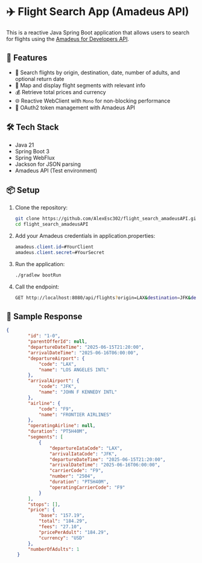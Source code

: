 # ✈️ Flight Search App (Amadeus API)

This is a reactive Java Spring Boot application that allows users to search for flights using the [Amadeus for Developers API](https://developers.amadeus.com/).

## 🚀 Features

- 🔎 Search flights by origin, destination, date, number of adults, and optional return date
- 🧾 Map and display flight segments with relevant info
- 💰 Retrieve total prices and currency
- 🌐 Reactive WebClient with `Mono` for non-blocking performance
- 🔐 OAuth2 token management with Amadeus API

## 🛠 Tech Stack

- Java 21
- Spring Boot 3
- Spring WebFlux
- Jackson for JSON parsing
- Amadeus API (Test environment)

## 📦 Setup

1. Clone the repository:
   ```bash
   git clone https://github.com/AlexEsc302/flight_search_amadeusAPI.git
   cd flight_search_amadeusAPI
2. Add your Amadeus credentials in application.properties:
   ```java
   amadeus.client.id=#YourClient
   amadeus.client.secret=#YourSecret

3. Run the application:
   ```bash
   ./gradlew bootRun

5. Call the endpoint:
   ```bash
   GET http://localhost:8080/api/flights?origin=LAX&destination=JFK&departureDate=2025-06-15&adults=1&currency=USD&nonStop=true


## 🧪 Sample Response
```json
{
        "id": "1-0",
        "parentOfferId": null,
        "departureDateTime": "2025-06-15T21:20:00",
        "arrivalDateTime": "2025-06-16T06:00:00",
        "departureAirport": {
            "code": "LAX",
            "name": "LOS ANGELES INTL"
        },
        "arrivalAirport": {
            "code": "JFK",
            "name": "JOHN F KENNEDY INTL"
        },
        "airline": {
            "code": "F9",
            "name": "FRONTIER AIRLINES"
        },
        "operatingAirline": null,
        "duration": "PT5H40M",
        "segments": [
            {
                "departureIataCode": "LAX",
                "arrivalIataCode": "JFK",
                "departureDateTime": "2025-06-15T21:20:00",
                "arrivalDateTime": "2025-06-16T06:00:00",
                "carrierCode": "F9",
                "number": "2504",
                "duration": "PT5H40M",
                "operatingCarrierCode": "F9"
            }
        ],
        "stops": [],
        "price": {
            "base": "157.19",
            "total": "184.29",
            "fees": "27.10",
            "pricePerAdult": "184.29",
            "currency": "USD"
        },
        "numberOfAdults": 1
    }


